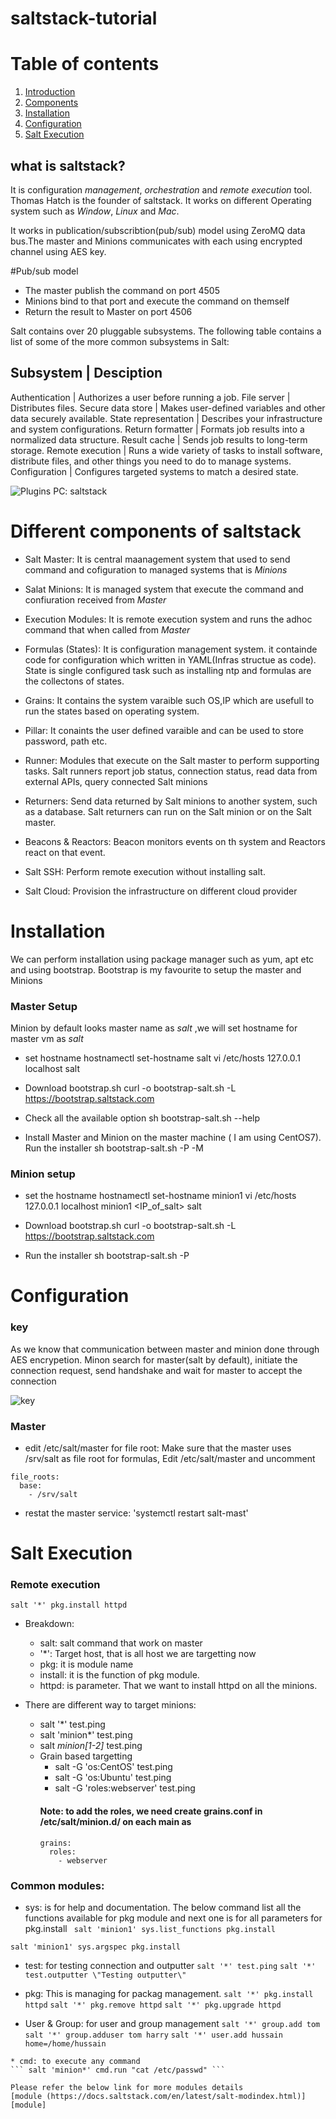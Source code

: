 # saltstack-tutorial
# Table of contents
1. [Introduction](#introduction)
2. [Components](#Components)
3. [Installation](#install)
4. [Configuration](#config)
5. [Salt Execution](#exec)

## what is saltstack? <a name="introduction"></a>
It is configuration *management*, *orchestration* and *remote execution* tool. Thomas Hatch is the founder of saltstack. It works on different Operating system such as *Window*, *Linux* and *Mac*.

It works in publication/subscribtion(pub/sub) model using ZeroMQ data bus.The master and Minions communicates with each using encrypted channel using AES key.

#Pub/sub model
* The master publish the command on port 4505
* Minions bind to that port and execute the command on themself
* Return the result to Master on port 4506

Salt contains over 20 pluggable subsystems. The following table contains a list of some of the more common subsystems in Salt:

Subsystem |  Desciption
-------------------------
Authentication	| Authorizes a user before running a job.
File server	| Distributes files.
Secure data store | Makes user-defined variables and other data securely available.
State representation | Describes your infrastructure and system configurations.
Return formatter | Formats job results into a normalized data structure.
Result cache | Sends job results to long-term storage.
Remote execution | Runs a wide variety of tasks to install software, distribute files, and other things you need to do to manage systems.
Configuration | Configures targeted systems to match a desired state.

![Plugins](/images/plugins.PNG)
PC: saltstack

# Different components of saltstack <a name="Components"></a>
* Salt Master:  It is central maanagement system that used to send command and cofiguration to managed systems that is *Minions*

* Salat Minions: It is managed system that execute the command and confiuration received from *Master*

* Execution Modules: It is remote execution system and runs the adhoc command that when called from *Master*

* Formulas (States): It is configuration management system. it containde code for configuration which written in YAML(Infras structue as code). State is single configured task such as installing ntp and formulas are the collectons of states.

* Grains: It contains the system varaible such OS,IP which are usefull to run the states based on operating system.

*  Pillar: It conaints the user defined varaible and can be used to store password, path etc.

* Runner: Modules that execute on the Salt master to perform supporting tasks. Salt runners report job status, connection status, read data from external APIs, query connected Salt minions

* Returners: Send data returned by Salt minions to another system, such as a database. Salt returners can run on the Salt minion or on the Salt master.

* Beacons & Reactors: Beacon monitors events on th system and Reactors react on that event.

* Salt SSH: Perform remote execution without installing salt.

* Salt Cloud: Provision the infrastructure on different cloud provider


# Installation <a name="install"></a>
We can perform installation using package manager such as yum, apt etc and using bootstrap. Bootstrap is my favourite to setup the master and Minions
### Master Setup
Minion by default looks master name as *salt* ,we will set hostname for master vm as *salt*
* set hostname
hostnamectl set-hostname salt
vi /etc/hosts
127.0.0.1 localhost salt

* Download bootstrap.sh 
curl -o bootstrap-salt.sh -L https://bootstrap.saltstack.com
* Check all the available option
 sh bootstrap-salt.sh --help
 * Install Master and Minion on the master machine ( I am using CentOS7). Run the installer
 sh bootstrap-salt.sh -P -M

### Minion setup
* set the hostname 
hostnamectl set-hostname minion1
vi /etc/hosts
127.0.0.1 localhost minion1
<IP_of_salt> salt

* Download bootstrap.sh 
curl -o bootstrap-salt.sh -L https://bootstrap.saltstack.com

* Run the installer
 sh bootstrap-salt.sh -P
# Configuration <a name="config"></a>
### key
As we know that communication between master and minion done through AES encrypetion.
Minon search for master(salt by default), initiate the connection request, send handshake and wait for master to accept the connection 

![key](/images/key.PNG)

### Master
* edit /etc/salt/master for file root: 
Make sure that the master uses /srv/salt as file root for formulas, Edit /etc/salt/master and uncomment 
```
file_roots:
  base:
    - /srv/salt
```
* restat the master service:
'systemctl restart salt-mast'

# Salt Execution <a name="exec"></a>
### Remote execution
```
salt '*' pkg.install httpd
```
* Breakdown:
   * salt: salt command that work on master
   * '*': Target host, that is all host we are targetting now
   * pkg: it is module name
   * install: it is the function of pkg module.
   * httpd: is parameter.
   That we want to install httpd on all the minions.

* There are different way to target minions:
  * salt '*' test.ping 
  * salt 'minion*' test.ping
  * salt *minion[1-2]* test.ping 
  * Grain based targetting
     * salt -G 'os:CentOS' test.ping
     * salt -G 'os:Ubuntu' test.ping
     * salt -G 'roles:webserver' test.ping
     #### Note: to add the roles, we need create grains.conf in /etc/salt/minion.d/ on each main as
     ```
     grains:
       roles:
         - webserver

### Common modules:
  * sys: is for help and documentation. The below command list all the functions available for pkg module and next one is for all parameters for pkg.install
  ``` salt 'minion1' sys.list_functions pkg.install```

  ``` salt 'minion1' sys.argspec pkg.install ```
  
  * test: for testing connection and outputter 
  ``` salt '*' test.ping ```
  ``` salt '*' test.outputter \"Testing outputter\" ```
 
   * pkg: This is managing for packag management.
   ``` salt '*' pkg.install httpd ```
   ``` salt '*' pkg.remove httpd ```
   ``` salt '*' pkg.upgrade httpd ```

   * User & Group: for user and group management
     ``` salt '*' group.add tom ```
     ``` salt '*' group.adduser tom harry```
     ``` salt '*' user.add hussain home=/home/hussain ```

    * cmd: to execute any command
    ``` salt 'minion*' cmd.run "cat /etc/passwd" ```

    Please refer the below link for more modules details
    [module (https://docs.saltstack.com/en/latest/salt-modindex.html)] [module]
